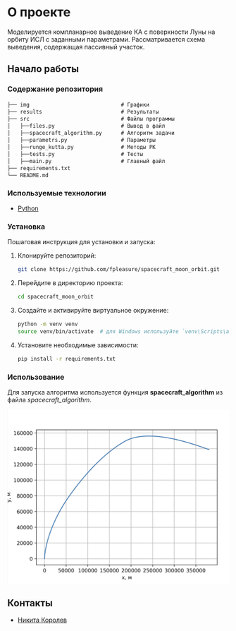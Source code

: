 # О проекте
Моделируется компланарное выведение КА с поверхности Луны на орбиту ИСЛ с заданными
параметрами. Рассматривается схема выведения, содержащая пассивный участок.

## Начало работы

### Содержание репозитория

```
├── img                             # Графики
├── results                         # Результаты
├── src                             # Файлы программы
│   ├──files.py                     # Вывод в файл
│   ├──spacecraft_algorithm.py      # Алгоритм задачи
│   ├──parametrs.py                 # Параметры
│   ├──runge_kutta.py               # Методы РК
│   ├──tests.py                     # Тесты
│   ├──main.py                      # Главный файл
├── requirements.txt
└── README.md
```

### Используемые технологии

- [Python](https://www.python.org/)

### Установка

Пошаговая инструкция для установки и запуска:

1. Клонируйте репозиторий:

    ```bash
    git clone https://github.com/fpleasure/spacecraft_moon_orbit.git
    ```

2. Перейдите в директорию проекта:

    ```bash
    cd spacecraft_moon_orbit
    ```

3. Создайте и активируйте виртуальное окружение:

    ```bash
    python -m venv venv
    source venv/bin/activate  # для Windows используйте `venv\Scripts\activate`
    ```

4. Установите необходимые зависимости:

    ```bash
    pip install -r requirements.txt
    ```

### Использование
Для запуска алгоритма используется функция **spacecraft_algorithm** из файла *spacecraft_algorithm*.

![Получившаяся траектория](/img/for_git.png)

## Контакты
- [Никита Королев](https://t.me/niki_korolev)
